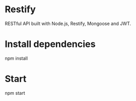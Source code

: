 # Restify 

RESTful API built with Node.js, Restify, Mongoose and JWT. 

# Install dependencies
npm install

# Start
npm start




